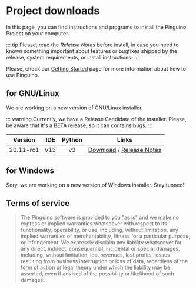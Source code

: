 # Project downloads

In this page, you can find instructions and programs to install the Pinguino Project on your computer.

::: tip
Please, read the *Release Notes* before install, in case you need to known something important about features or bugfixes shipped by the release, system requirements, or install instructions.
:::

Please, check our [Getting Started](/getting-started/) page for more information about how to use Pinguino.

## for GNU/Linux

We are working on a new version of GNU/Linux installer.

::: warning
Currently, we have a Release Candidate of the installer. Please, be aware that it's a BETA release, so it can contains bugs.
:::

|  Version  | IDE | Python |  Links   |
:----------:|:---:|:------:|:--------:|
| 20.11-rc1 | v13 |   v3   |[Download](https://github.com/PinguinoIDE/pinguino-installers/releases/download/v20.11-rc1/installer-v2.sh) / [Release Notes](https://github.com/PinguinoIDE/pinguino-installers/releases/tag/v20.11-rc1) |

## for Windows

Sory, we are working on a new version of Windows installer. Stay tunned!

## Terms of service

> The Pinguino software is provided to you "as is" and we make no express or implied warranties
whatsoever with respect to its functionality, operability, or use, including, without limitation,
any implied warranties of merchantability, fitness for a particular purpose, or infringement.
We expressly disclaim any liability whatsoever for any direct, indirect, consequential,
incidental or special damages, including, without limitation, lost revenues, lost profits,
losses resulting from business interruption or loss of data, regardless of the form of action
or legal theory under which the liability may be asserted, even if advised of the possibility or
likelihood of such damages.
